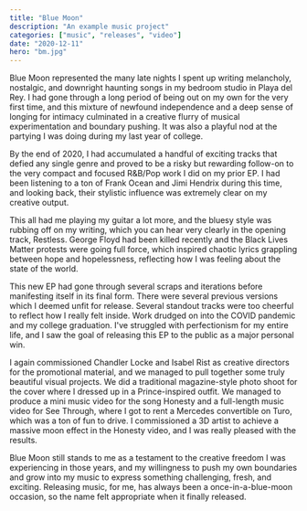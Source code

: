 ```yaml
---
title: "Blue Moon"
description: "An example music project"
categories: ["music", "releases", "video"]
date: "2020-12-11"
hero: "bm.jpg"
---
```


Blue Moon represented the many late nights I spent up writing melancholy, nostalgic, and downright haunting songs in my bedroom studio in Playa del Rey. I had gone through a long period of being out on my own for the very first time, and this mixture of newfound independence and a deep sense of longing for intimacy culminated in a creative flurry of musical experimentation and boundary pushing. It was also a playful nod at the partying I was doing during my last year of college.

By the end of 2020, I had accumulated a handful of exciting tracks that defied any single genre and proved to be a risky but rewarding follow-on to the very compact and focused R&B/Pop work I did on my prior EP. I had been listening to a ton of Frank Ocean and Jimi Hendrix during this time, and looking back, their stylistic influence was extremely clear on my creative output.

This all had me playing my guitar a lot more, and the bluesy style was rubbing off on my writing, which you can hear very clearly in the opening track, Restless. George Floyd had been killed recently and the Black Lives Matter protests were going full force, which inspired chaotic lyrics grappling between hope and hopelessness, reflecting how I was feeling about the state of the world.

This new EP had gone through several scraps and iterations before manifesting itself in its final form. There were several previous versions which I deemed unfit for release. Several standout tracks were too cheerful to reflect how I really felt inside. Work drudged on into the COVID pandemic and my college graduation. I've struggled with perfectionism for my entire life, and I saw the goal of releasing this EP to the public as a major personal win.

I again commissioned Chandler Locke and Isabel Rist as creative directors for the promotional material, and we managed to pull together some truly beautiful visual projects. We did a traditional magazine-style photo shoot for the cover where I dressed up in a Prince-inspired outfit. We managed to produce a mini music video for the song Honesty and a full-length music video for See Through, where I got to rent a Mercedes convertible on Turo, which was a ton of fun to drive. I commissioned a 3D artist to achieve a massive moon effect in the Honesty video, and I was really pleased with the results.

Blue Moon still stands to me as a testament to the creative freedom I was experiencing in those years, and my willingness to push my own boundaries and grow into my music to express something challenging, fresh, and exciting. Releasing music, for me, has always been a once-in-a-blue-moon occasion, so the name felt appropriate when it finally released.
